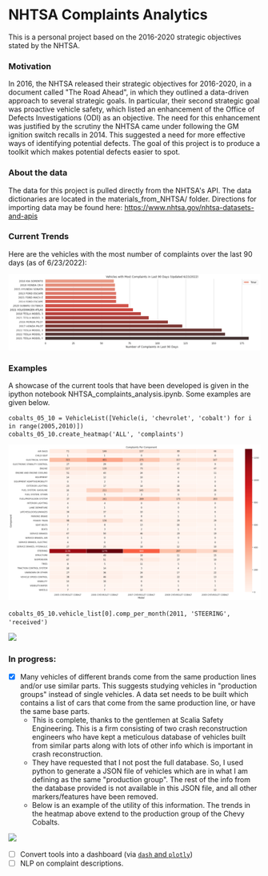 # NHTSA Complaints Analytics

This is a personal project based on the 2016-2020 strategic objectives stated by the NHTSA. 

### Motivation

In 2016, the NHTSA released their strategic objectives for 2016-2020, in a document called "The Road Ahead", in which they outlined a data-driven approach to several strategic goals. In particular, their second strategic goal was proactive vehicle safety, which listed an enhancement of the Office of Defects Investigations (ODI) as an objective. The need for this enhancement was justified by the scrutiny the NHTSA came under following the GM ignition switch recalls in 2014. This suggested a need for more effective ways of identifying potential defects. The goal of this project is to produce a toolkit which makes potential defects easier to spot.

### About the data

The data for this project is pulled directly from the NHTSA's API. The data dictionaries are located in the materials_from_NHTSA/ folder. Directions for importing data may be found here:
<https://www.nhtsa.gov/nhtsa-datasets-and-apis>

### Current Trends

Here are the vehicles with the most number of complaints over the last 90 days (as of 6/23/2022):

![](last_90_winners_6-23-2022.png)

### Examples

A showcase of the current tools that have been developed is given in the ipython notebook NHTSA_complaints_analysis.ipynb. Some examples are given below. 


```
cobalts_05_10 = VehicleList([Vehicle(i, 'chevrolet', 'cobalt') for i in range(2005,2010)])
cobalts_05_10.create_heatmap('ALL', 'complaints')
```
![](example_heatmap.png)


```cobalts_05_10.vehicle_list[0].comp_per_month(2011, 'STEERING', 'received')```

![](cobalt_steering.png)


### In progress:

- [x] Many vehicles of different brands come from the same production lines and/or use similar parts. This suggests studying vehicles in "production groups" instead of single vehicles. A data set needs to be built which contains a list of cars that come from the same production line, or have the same base parts.
    - This is complete, thanks to the gentlemen at Scalia Safety Engineering. This is a firm consisting of two crash reconstruction engineers who have kept a meticulous database of vehicles built from similar parts along with lots of other info which is important in crash reconstruction. 
    - They have requested that I not post the full database. So, I used python to generate a JSON file of vehicles which are in what I am defining as the same "production group". The rest of the info from the database provided is not available in this JSON file, and all other markers/features have been removed. 
    - Below is an example of the utility of this information. The trends in the heatmap above extend to the production group of the Chevy Cobalts.

![](cobalt_group.png)
- [ ] Convert tools into a dashboard (via [```dash``` and ```plotly```](https://github.com/plotly/dash))
- [ ] NLP on complaint descriptions.
